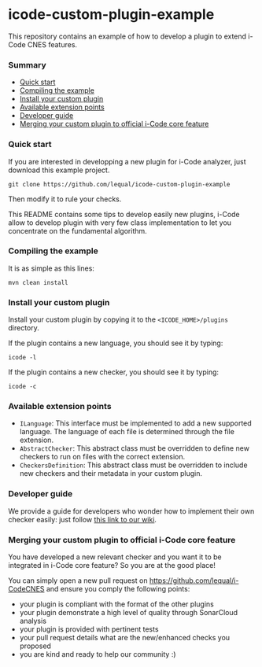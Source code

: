 # icode-custom-plugin-example
This repository contains an example of how to develop a plugin to extend i-Code CNES features.

### Summary
* [Quick start](#quick-start)
* [Compiling the example](#compiling-the-example)
* [Install your custom plugin](#install-your-custom-plugin)
* [Available extension points](#available-extension-points)
* [Developer guide](#developer-guide)
* [Merging your custom plugin to official i-Code core feature](#merging-your-custom-plugin-to-official-i-code-core-feature)

### Quick start
If you are interested in developping a new plugin for i-Code analyzer, just download this example project.
```
git clone https://github.com/lequal/icode-custom-plugin-example
``` 
Then modify it to rule your checks.

This README contains some tips to develop easily new plugins, i-Code allow to develop plugin with very few class implementation to let you concentrate on the fundamental algorithm.

### Compiling the example
It is as simple as this lines:
```
mvn clean install
```

### Install your custom plugin
Install your custom plugin by copying it to the `<ICODE_HOME>/plugins` directory.

If the plugin contains a new language, you should see it by typing:
```
icode -l
```

If the plugin contains a new checker, you should see it by typing:
```
icode -c
```

### Available extension points
- `ILanguage`: This interface must be implemented to add a new supported language. The language of each file is determined through the file extension.
- `AbstractChecker`: This abstract class must be overridden to define new checkers to run on files with the correct extension.
- `CheckersDefinition`: This abstract class must be overridden to include new checkers and their metadata in your custom plugin.

### Developer guide
We provide a guide for developers who wonder how to implement their own checker easily: just follow [this link to our wiki](../../wiki/Developer-guide).

### Merging your custom plugin to official i-Code core feature
You have developed a new relevant checker and you want it to be integrated in i-Code core feature? So you are at the good place!

You can simply open a new pull request on https://github.com/lequal/i-CodeCNES and ensure you comply the following points:
- your plugin is compliant with the format of the other plugins
- your plugin demonstrate a high level of quality through SonarCloud analysis
- your plugin is provided with pertinent tests
- your pull request details what are the new/enhanced checks you proposed
- you are kind and ready to help our community :)
